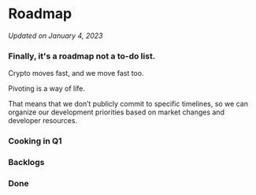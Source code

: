 # Roadmap

_Updated on January 4, 2023_

### Finally, it's a roadmap not a to-do list.

Crypto moves fast, and we move fast too.

Pivoting is a way of life.

That means that we don’t publicly commit to specific timelines, so we can organize our development priorities based on market changes and developer resources.

### Cooking in Q1

### Backlogs

### Done
